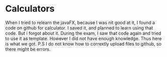 # Calculators
When I tried to relearn the javaFX, because I was nit good at it, I found a code on github for calculator. I saved it, and planned to learn using that code. But i forgot about it.
During the exam, I saw that code again and tried to use it as template. However I did not have enough knowledge. Thus here is what we got.
P.S I do not know how to corrextly upload files to github, so there might be errors.
